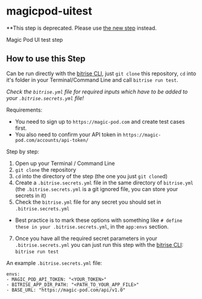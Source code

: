 # magicpod-uitest

**This step is deprecated. Please use [the new step](https://github.com/Magic-Pod/bitrise-step-magic-pod) instead.

Magic Pod UI test step


## How to use this Step

Can be run directly with the [bitrise CLI](https://github.com/bitrise-io/bitrise),
just `git clone` this repository, `cd` into it's folder in your Terminal/Command Line
and call `bitrise run test`.

*Check the `bitrise.yml` file for required inputs which have to be
added to your `.bitrise.secrets.yml` file!*

Requirements:

- You need to sign up to `https://magic-pod.com` and create test cases first.
- You also need to confirm your API token in `https://magic-pod.com/accounts/api-token/`

Step by step:

1. Open up your Terminal / Command Line
2. `git clone` the repository
3. `cd` into the directory of the step (the one you just `git clone`d)
5. Create a `.bitrise.secrets.yml` file in the same directory of `bitrise.yml`
   (the `.bitrise.secrets.yml` is a git ignored file, you can store your secrets in it)
6. Check the `bitrise.yml` file for any secret you should set in `.bitrise.secrets.yml`
  * Best practice is to mark these options with something like `# define these in your .bitrise.secrets.yml`, in the `app:envs` section.
7. Once you have all the required secret parameters in your `.bitrise.secrets.yml` you can just run this step with the [bitrise CLI](https://github.com/bitrise-io/bitrise): `bitrise run test`

An example `.bitrise.secrets.yml` file:

```
envs:
- MAGIC_POD_API_TOKEN: "<YOUR_TOKEN>"
- BITRISE_APP_DIR_PATH: "<PATH_TO_YOUR_APP_FILE>"
- BASE_URL: "https://magic-pod.com/api/v1.0"
```

